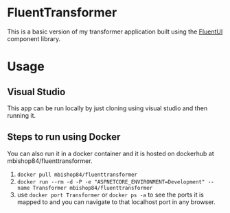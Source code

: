# FluentTransformer
This is a basic version of my transformer application built using the [FluentUI](https://www.fluentui-blazor.net/) component library.

# Usage
## Visual Studio
This app can be run locally by just cloning using visual studio and then running it.

## Steps to run using Docker
You can also run it in a docker container and it is hosted on dockerhub at mbishop84/fluenttransformer.

1. `docker pull mbishop84/fluenttransformer`
2. `docker run --rm -d -P -e "ASPNETCORE_ENVIRONMENT=Development" --name Transformer mbishop84/fluenttransformer`
3. use `docker port Transformer` or `docker ps -a` to see the ports it is mapped to and you can navigate to that localhost port in any browser.